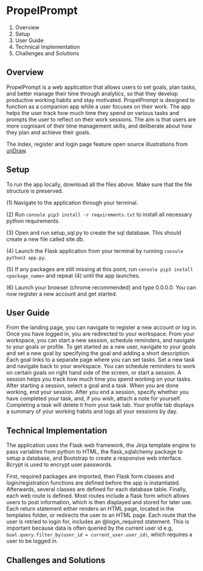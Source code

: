 # PropelPrompt

1. Overview
1. Setup
1. User Guide
1. Technical Implementation
1. Challenges and Solutions 

## Overview

PropelPrompt is a web application that allows users to set goals, plan tasks, and better manage their time through analytics, so that they develop productive working habits and stay motivated. PropelPrompt is designed to function as a companion app while a user focuses on their work. The app helps the user track how much time they spend on various tasks and prompts the user to reflect on their work sessions. The aim is that users are more cognisant of their time management skills, and deliberate about how they plan and achieve their goals.

The index, register and login page feature open source illustrations from <a href=“unDraw.co”>unDraw</a>.

## Setup

To run the app locally, download all the files above. Make sure that the file structure is preserved.

(1) Navigate to the application through your terminal.

(2) Run ```console pip3 install -r requirements.txt``` to install all necessary python requirements.

(3) Open and run setup_sql.py to create the sql database. This should create a new file called site.db.

(4) Launch the Flask application from your terminal by running ```console python3 app.py```.

(5) If any packages are still missing at this point, run ```console pip3 install <package_name>``` and repeat (4) until the app launches.

(6) Launch your browser (chrome recommended) and type 0.0.0.0. You can now register a new account and get started.

## User Guide

From the landing page, you can navigate to register a new account or log in. Once you have logged in, you are redirected to your workspace. From your workspace, you can start a new session, schedule reminders, and navigate to your goals or profile. To get started as a new user, navigate to your goals and set a new goal by specifying the goal and adding a short description. Each goal links to a separate page where you can set tasks. Set a new task and navigate back to your workspace. You can schedule reminders to work on certain goals on right hand side of the screen, or start a session. A session helps you track how much time you spend working on your tasks. After starting a session, select a goal and a task. When you are done working, end your session. After you end a session, specify whether you have completed your task, and, if you wish, attach a note for yourself. Completing a task will delete it from your task tab. Your profile tab displays a summary of your working habits and logs all your sessions by day.

## Technical Implementation

The application uses the Flask web framework, the Jinja template engine to pass variables from python to HTML, the flask_sqlalchemy package to setup a database, and Bootstrap to create a responsive web interface. Bcrypt is used to encrypt user passwords.

First, required packages are imported, then Flask form classes and login/registration functions are defined before the app is instantiated. Afterwards, several classes are defined for each database table. Finally, each web route is defined. Most routes include a flask form which allows users to post information, which is then displayed and stored for later use. Each return statement either renders an HTML page, located in the templates folder, or redirects the user to an HTML page. Each route that the user is retried to login for, includes an @login_required statement. This is important because data is often queried by the current user id e.g, ``` Goal.query.filter_by(user_id = current_user.user_id)```, which requires a user to be logged in.

## Challenges and Solutions

